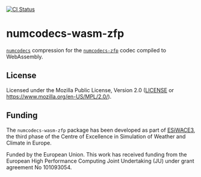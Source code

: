 [![CI Status]][workflow]

[CI Status]: https://img.shields.io/github/actions/workflow/status/juntyr/numcodecs-rs/ci.yml?branch=main
[workflow]: https://github.com/juntyr/numcodecs-rs/actions/workflows/ci.yml?query=branch%3Amain

# numcodecs-wasm-zfp

[`numcodecs`] compression for the [`numcodecs-zfp`] codec compiled to WebAssembly.

[`numcodecs`]: https://numcodecs.readthedocs.io/en/stable/
[`numcodecs-zfp`]: https://docs.rs/numcodecs-zfp/

## License

Licensed under the Mozilla Public License, Version 2.0 ([LICENSE](LICENSE) or https://www.mozilla.org/en-US/MPL/2.0/).

## Funding

The `numcodecs-wasm-zfp` package has been developed as part of [ESiWACE3](https://www.esiwace.eu), the third phase of the Centre of Excellence in Simulation of Weather and Climate in Europe.

Funded by the European Union. This work has received funding from the European High Performance Computing Joint Undertaking (JU) under grant agreement No 101093054.
